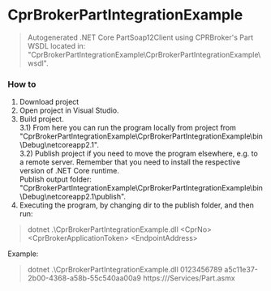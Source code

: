 # CprBrokerPartIntegrationExample

> Autogenerated .NET Core PartSoap12Client using CPRBroker's Part WSDL located in:  "CprBrokerPartIntegrationExample\CprBrokerPartIntegrationExample\wsdl\".

### How to
1) Download project
2) Open project in Visual Studio.
3) Build project.
<br/>3.1) From here you can run the program locally from project from "CprBrokerPartIntegrationExample\CprBrokerPartIntegrationExample\bin\Debug\netcoreapp2.1\". 
<br/>3.2) Publish project if you need to move the program elsewhere, e.g. to a remote server. Remember that you need to install the respective version of .NET Core runtime. 
<br/> Publish output folder: "CprBrokerPartIntegrationExample\CprBrokerPartIntegrationExample\bin\Debug\netcoreapp2.1\publish\".
4) Executing the program, by changing dir to the publish folder, and then run:
> dotnet .\CprBrokerPartIntegrationExample.dll \<CprNo\> \<CprBrokerApplicationToken\> \<EndpointAddress\>

Example:
> dotnet .\CprBrokerPartIntegrationExample.dll 0123456789 a5c11e37-2b00-4368-a58b-55c540aa00a9 https://<CprBroker>/Services/Part.asmx
